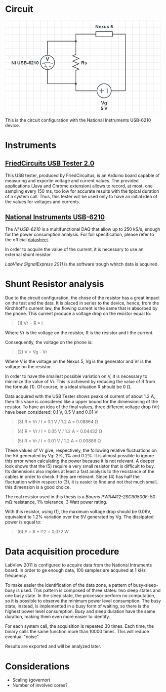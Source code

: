 # Circuit
![Circuit](./img/circuit_NIUSB-6210.png)

This is the circuit configuration with the National Instruments USB-6210 device.

# Instruments
## [FriedCircuits USB Tester 2.0](http://friedcircuits.us/46)
This USB tester, produced by FriedCircuitus, is an Arduino board capable of measuring and exportin voltage and current values. The provided applications (Java and Chrome extension) allows to record, at most, one sampling every 150 ms, too low for accurate results with the tipical duration of a system call. Thus, this tester will be used only to have an initial idea of the values for voltages and currents.

## [National Instruments USB-6210](http://sine.ni.com/nips/cds/view/p/lang/it/nid/203223)
The *NI USB-6210* is a multifunctional DAQ that allow up to 250 kS/s, enough for the power consumption analysis. For full specification, please refer to the official [datasheet](http://www.ni.com/datasheet/pdf/en/ds-9).

In order to acquire the value of the current, it is necessary to use an external shunt resistor.

*LabView SignalExpress 2011* is the software trough whitch data is acquired.

# Shunt Resistor analysis
Due to the circuit configuration, the chose of the resistor has a great impact on the test and the data. It is placed in series to the device, hence, from the Kirchhoff's current law, the flowing current is the same that is absorbed by the phone. This current produce a voltage drop on the resistor equal to:

>(1) Vr = R \* I

Where Vr is the voltage on the resistor, R is the resistor and I the current.

Consequently, the voltage on the phone is:

>(2) V = Vg - Vr

Where V is the voltage on the Nexus 5, Vg is the generator and Vr is the voltage on the resistor.

In order to have the smallest possible variation on V, it is necessary to minimize the value of Vr. This is achieved by reducing the value of R from the formula (1). Of course, in a ideal situation R should be 0 &Omega;.

Data acquired with the USB Tester shows peaks of current of about 1.2 A, then this vaue is considered like a upper bound for the dimensioning of the resistor. To have an idea of the final values, three different voltage drop (Vr) have been considered: 0.1 V, 0.5 V and 0.01 V:

>(3) R = Vr / I = 0.1 V / 1.2 A = 0.08864 &Omega;

>(4) R = Vr / I = 0.05 V / 1.2 A = 0.04432 &Omega;

>(5) R = Vr / I = 0.01 V / 1.2 A = 0.00886 &Omega;

These values of Vr give, respectively, the following relative fluctuations on the 5V generated by Vg: 2%, 1% and 0.2%. It is almost possible to ignore this error when calculating the power because it is not relevant. A deeper look shows that the (5) require a very small resistor that is difficult to buy. Its dimensions also implies at least a fast analysis to the resistance of the cables in order to check if they are relevant. Since (4) has half the fluctuation within respect to (3), it is easier to find and not that much small, this dimension is a good choice.

The real resistor used in this thesis is a *Bourns PWR4412-2SCR0500F*: 50 m&Omega; resistance, 1% tolerance, 3 Watt power rating.

With this resistor, using (1), the maximum voltage drop should be 0.06V, equivalent to 1.2% variation over the 5V generated by Vg. The dissipated power is equal to:

> (6) P = R \* I^2 = 0,072 W

# Data acquisition procedure
LabView 2011 is configured to acquire data from the National Intruments board. In order to ge enough data, 100 samples are acquired at 1 kHz frequency.

To make easier the identification of the data zone, a pattern of busy-sleep-busy is used. This pattern is composed of three states: two sleep states and one busy state. In the sleep state, the processor perform no computation, so it is possible to observe the minimum power level consumption. The busy state, instead, is implemented in a busy form of waiting, so there is the highest power level consumption. Busy and sleep duration have the same duration, making them even more easier to identify.

For each system call, the acquisition is repeated 30 times. Each time, the binary calls the same function more than 10000 times. This will reduce eventual "noise".

Results are exported and will be analyzed later.

# Considerations
* Scaling (governor)
* Number of involved cores?
